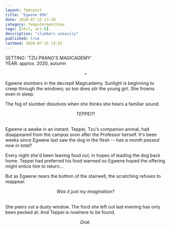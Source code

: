 ```yaml
---
layout: fpmcpost
title: "Egwene 006"
date: 2020-07-15 13:10
category: femputermanchine
tags: [skit, act-0]
description: "slumbers uneasily"
published: true
lastmod: 2020-07-15 13:52
---
```

[//]: # (  7/15/20  -added)
[//]: # ( 10/15/21  -linkout removed)

SETTING: 'TZU PRANO'S MAGICADEMY'<br/>
YEAR: approx. 2020, autumn

<center>~</center>

Egwene slumbers in the decrepit Magicademy. Sunlight is beginning to creep through the windows; so too does stir the young girl. She frowns even in sleep. 

The fog of slumber dissolves when she thinks she hears a familiar sound.

<center><i>TEPPEI?!</i></center><br/>

Egwene is awake in an instant. Teppei, Tzu's companion animal, had disappeared from the campus soon after the Professor herself. It's been weeks since Egwene last saw the dog in the flesh -- <i>has a month passed now in total?</i>

Every night she'd been leaving food out, in hopes of leading the dog back home. Teppei had preferred his food warmed so Egwene hoped the offering might entice him to return...

But as Egwene nears the bottom of the stairwell, the scratching refuses to reappear.

<center><i>Was it just my imagination?</i></center><br/>

She peers out a dusty window. The food she left out last evening has only been pecked at. And Teppei is nowhere to be found.

<center><i>Drat.</i></center><br/>


